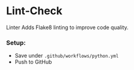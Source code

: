 # Lint-Check

Linter
Adds Flake8 linting to improve code quality.

### Setup:
- Save under `.github/workflows/python.yml`
- Push to GitHub